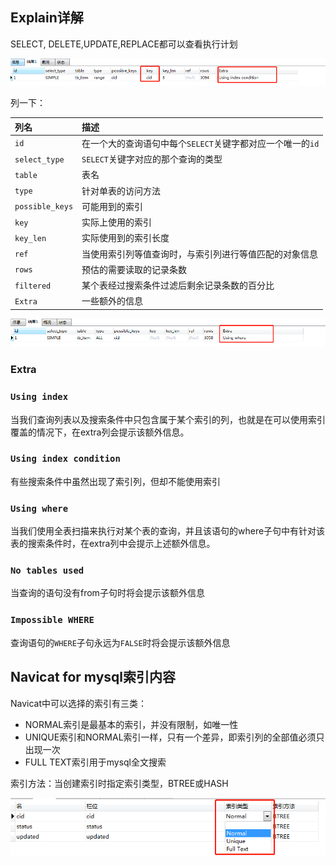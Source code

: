 ## Explain详解

SELECT, DELETE,UPDATE,REPLACE都可以查看执行计划

![image-20200619122826752](%E6%B7%B1%E5%85%A5%E7%90%86%E8%A7%A3mysql%E2%80%94%E2%80%94Explain.assets/image-20200619122826752.png)

列一下：


| 列名            | 描述                                                       |
| :-------------- | :--------------------------------------------------------- |
| `id`            | 在一个大的查询语句中每个`SELECT`关键字都对应一个唯一的`id` |
| `select_type`   | `SELECT`关键字对应的那个查询的类型                         |
| `table`         | 表名                                                       |
| `type`          | 针对单表的访问方法                                         |
| `possible_keys` | 可能用到的索引                                             |
| `key`           | 实际上使用的索引                                           |
| `key_len`       | 实际使用到的索引长度                                       |
| `ref`           | 当使用索引列等值查询时，与索引列进行等值匹配的对象信息     |
| `rows`          | 预估的需要读取的记录条数                                   |
| `filtered`      | 某个表经过搜索条件过滤后剩余记录条数的百分比               |
| `Extra`         | 一些额外的信息                                             |

![image-20200619122853921](%E6%B7%B1%E5%85%A5%E7%90%86%E8%A7%A3mysql%E2%80%94%E2%80%94Explain.assets/image-20200619122853921.png)

### Extra

### `Using index`

当我们查询列表以及搜索条件中只包含属于某个索引的列，也就是在可以使用索引覆盖的情况下，在extra列会提示该额外信息。

### `Using index condition`

有些搜索条件中虽然出现了索引列，但却不能使用索引

### `Using where`

当我们使用全表扫描来执行对某个表的查询，并且该语句的where子句中有针对该表的搜索条件时，在extra列中会提示上述额外信息。

### `No tables used`

当查询的语句没有from子句时将会提示该额外信息

### `Impossible WHERE`

查询语句的`WHERE`子句永远为`FALSE`时将会提示该额外信息



## Navicat for mysql索引内容

Navicat中可以选择的索引有三类：

- NORMAL索引是最基本的索引，并没有限制，如唯一性
- UNIQUE索引和NORMAL索引一样，只有一个差异，即索引列的全部值必须只出现一次
- FULL TEXT索引用于mysql全文搜索

索引方法：当创建索引时指定索引类型，BTREE或HASH

![image-20200619122728471](%E6%B7%B1%E5%85%A5%E7%90%86%E8%A7%A3mysql%E2%80%94%E2%80%94Explain.assets/image-20200619122728471.png)